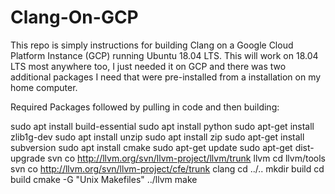 # Clang-On-GCP

This repo is simply instructions for building Clang on a Google Cloud Platform Instance (GCP) running Ubuntu 18.04 LTS. This will work on 18.04 LTS most anywhere too, I just needed it on GCP and there was two additional packages I need that were pre-installed from a installation on my home computer.

Required Packages followed by pulling in code and then building:

sudo apt install build-essential
sudo apt install python
sudo apt-get install zlib1g-dev
sudo apt install unzip
sudo apt install zip
sudo apt-get install subversion
sudo apt install cmake
sudo apt-get update
sudo apt-get dist-upgrade
svn co http://llvm.org/svn/llvm-project/llvm/trunk llvm
cd llvm/tools
svn co http://llvm.org/svn/llvm-project/cfe/trunk clang
cd ../..
mkdir build
cd build
cmake -G "Unix Makefiles" ../llvm
make

